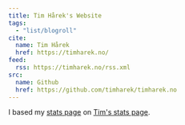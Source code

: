 ```yaml
---
title: Tim Hårek's Website
tags:
  - "list/blogroll"
cite:
  name: Tim Hårek
  href: https://timharek.no/
feed:
  rss: https://timharek.no/rss.xml
src:
  name: Github
  href: https://github.com/timharek/timharek.no
---
```


I based my [stats page](https://photogabble.co.uk/stats/) on [Tim's stats page](https://timharek.no/stats/).